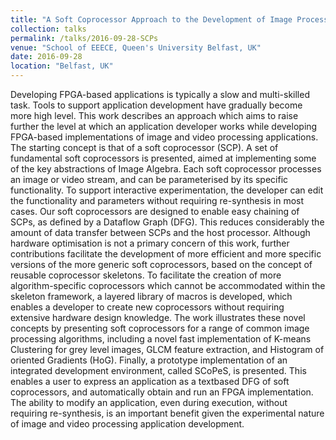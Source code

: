 ```yaml
---
title: "A Soft Coprocessor Approach to the Development of Image Processing on FPGAs"
collection: talks
permalink: /talks/2016-09-28-SCPs
venue: "School of EEECE, Queen's University Belfast, UK"
date: 2016-09-28
location: "Belfast, UK"
---
```

Developing FPGA-based applications is typically a slow and multi-skilled task.
Tools to support application development have gradually become more high level.
This work describes an approach which aims to raise further the level at which an
application developer works while developing FPGA-based implementations of
image and video processing applications.
The starting concept is that of a soft coprocessor (SCP). A set of fundamental
soft coprocessors is presented, aimed at implementing some of the key abstractions
of Image Algebra. Each soft coprocessor processes an image or video stream, and
can be parameterised by its specific functionality. To support interactive
experimentation, the developer can edit the functionality and parameters without
requiring re-synthesis in most cases.
Our soft coprocessors are designed to enable easy chaining of SCPs, as defined
by a Dataflow Graph (DFG). This reduces considerably the amount of data transfer
between SCPs and the host processor.
Although hardware optimisation is not a primary concern of this work, further
contributions facilitate the development of more efficient and more specific
versions of the more generic soft coprocessors, based on the concept of reusable
coprocessor skeletons.
To facilitate the creation of more algorithm-specific coprocessors which cannot
be accommodated within the skeleton framework, a layered library of macros is developed, which enables a developer to create new coprocessors without requiring
extensive hardware design knowledge.
The work illustrates these novel concepts by presenting soft coprocessors for a
range of common image processing algorithms, including a novel fast
implementation of K-means Clustering for grey level images, GLCM feature
extraction, and Histogram of oriented Gradients (HoG).
Finally, a prototype implementation of an integrated development environment,
called SCoPeS, is presented. This enables a user to express an application as a textbased DFG of soft coprocessors, and automatically obtain and run an FPGA
implementation. The ability to modify an application, even during execution,
without requiring re-synthesis, is an important benefit given the experimental
nature of image and video processing application development.